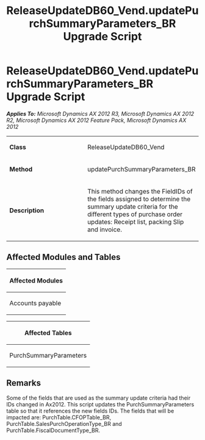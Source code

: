 ﻿---
title: ReleaseUpdateDB60_Vend.updatePurchSummaryParameters_BR Upgrade Script
TOCTitle: ReleaseUpdateDB60_Vend.updatePurchSummaryParameters_BR Upgrade Script
ms:assetid: 4fd5e81a-8b4d-f4a6-d7e1-0925ad79ceb7
ms:mtpsurl: https://msdn.microsoft.com/en-us/library/JJ685514(v=AX.60)
ms:contentKeyID: 49708218
ms.date: 05/18/2015
mtps_version: v=AX.60
---

# ReleaseUpdateDB60\_Vend.updatePurchSummaryParameters\_BR Upgrade Script 


_**Applies To:** Microsoft Dynamics AX 2012 R3, Microsoft Dynamics AX 2012 R2, Microsoft Dynamics AX 2012 Feature Pack, Microsoft Dynamics AX 2012_

<table>
<colgroup>
<col style="width: 50%" />
<col style="width: 50%" />
</colgroup>
<tbody>
<tr class="odd">
<td><p><strong>Class</strong></p></td>
<td><p>ReleaseUpdateDB60_Vend</p></td>
</tr>
<tr class="even">
<td><p><strong>Method</strong></p></td>
<td><p>updatePurchSummaryParameters_BR</p></td>
</tr>
<tr class="odd">
<td><p><strong>Description</strong></p></td>
<td><p>This method changes the FieldIDs of the fields assigned to determine the summary update criteria for the different types of purchase order updates: Receipt list, packing Slip and invoice.</p></td>
</tr>
</tbody>
</table>


## Affected Modules and Tables

<table>
<colgroup>
<col style="width: 100%" />
</colgroup>
<thead>
<tr class="header">
<th><p>Affected Modules</p></th>
</tr>
</thead>
<tbody>
<tr class="odd">
<td><p>Accounts payable</p></td>
</tr>
</tbody>
</table>


<table>
<colgroup>
<col style="width: 100%" />
</colgroup>
<thead>
<tr class="header">
<th><p>Affected Tables</p></th>
</tr>
</thead>
<tbody>
<tr class="odd">
<td><p>PurchSummaryParameters</p></td>
</tr>
</tbody>
</table>


## Remarks

Some of the fields that are used as the summary update criteria had their IDs changed in Ax2012. This script updates the PurchSummaryParameters table so that it references the new fields IDs. The fields that will be impacted are: PurchTable.CFOPTable\_BR, PurchTable.SalesPurchOperationType\_BR and PurchTable.FiscalDocumentType\_BR.

  


